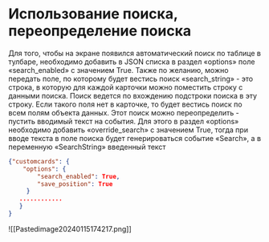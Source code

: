 # Использование поиска, переопределение поиска

Для того, чтобы на экране появился автоматический поиск по таблице в тулбаре, необходимо добавить в JSON списка в раздел «options» поле «search_enabled» с значением True. Также по желанию, можно передать поле, по которому будет вестись поиск «search_string» - это строка, в которую для каждой карточки можно поместить строку с данными поиска. Поиск ведется по вхождению подстроки поиска в эту строку. Если такого поля нет в карточке, то будет вестись поиск по всем полям объекта данных. Этот поиск можно переопределить - пустить вводимый текст на события. Для этого в раздел «options» необходимо добавить «override_search» с значением True, тогда при вводе текста в поле поиска будет генерироваться событие «Search», а в переменную «SearchString» введенный текст
```json
{"customcards": {  
    "options": {  
        "search_enabled": True,  
        "save_position": True  
	 }
   ............
   }
}
```
![[Pastedimage20240115174217.png]]